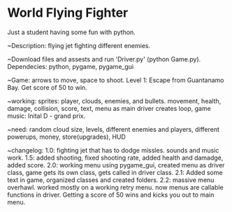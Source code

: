 # World Flying Fighter
 Just a student having some fun with python.

~Description: flying jet fighting different enemies.

~Download files and assests and run 'Driver.py' (python Game.py).
Dependecies: python, pygame, pygame_gui

~Game: arrows to move, space to shoot. Level 1: Escape from Guantanamo Bay. Get score of 50 to win.

~working:
sprites: player, clouds, enemies, and bullets. movement, health, damage, collision, score, text, menu as main driver creates loop, game music: Inital D - grand prix.

~need:
random cloud size, levels, different enemies and players, different powerups, money, store(upgrades), HUD

~changelog:
1.0: fighting jet that has to dodge missles. sounds and music work.
1.5: added shooting, fixed shooting rate, added health and damadge, added score.
2.0: working menu using pygame_gui, created menu as driver class, game gets its own class, gets called in driver class. 
2.1: Added some text in game, organized classes and created folders. 
2.2: massive menu overhawl. worked mostly on a working retry menu. now menus are callable functions in driver. Getting a score of 50 wins and kicks you out to main menu.
